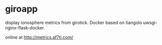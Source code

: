 # giroapp
display ionosphere metrics from girotick. Docker based on tiangolo uwsgi-nginx-flask-docker.

online at http://metrics.af7ti.com/
